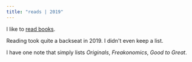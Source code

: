 ```yaml
---
title: "reads | 2019"
---
```


I like to [read books](/reads).

Reading took quite a backseat in 2019. I didn't even keep a list.

I have one note that simply lists _Originals_, _Freakonomics_, _Good to Great_.

